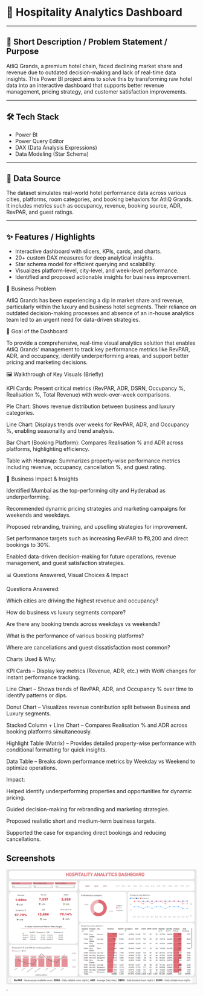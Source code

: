 # 🏨 Hospitality Analytics Dashboard 

---

## 📌 Short Description / Problem Statement / Purpose

AtliQ Grands, a premium hotel chain, faced declining market share and revenue due to outdated decision-making and lack of real-time data insights. This Power BI project aims to solve this by transforming raw hotel data into an interactive dashboard that supports better revenue management, pricing strategy, and customer satisfaction improvements.

---

## 🛠️ Tech Stack

* Power BI
* Power Query Editor
* DAX (Data Analysis Expressions)
* Data Modeling (Star Schema)

---

## 🧾 Data Source

The dataset simulates real-world hotel performance data across various cities, platforms, room categories, and booking behaviors for AtliQ Grands. It includes metrics such as occupancy, revenue, booking source, ADR, RevPAR, and guest ratings.

---

## ✨ Features / Highlights

* Interactive dashboard with slicers, KPIs, cards, and charts.
* 20+ custom DAX measures for deep analytical insights.
* Star schema model for efficient querying and scalability.
* Visualizes platform-level, city-level, and week-level performance.
* Identified and proposed actionable insights for business improvement.


🧩 Business Problem

AtliQ Grands has been experiencing a dip in market share and revenue, particularly within the luxury and business hotel segments. Their reliance on outdated decision-making processes and absence of an in-house analytics team led to an urgent need for data-driven strategies.

🎯 Goal of the Dashboard

To provide a comprehensive, real-time visual analytics solution that enables AtliQ Grands’ management to track key performance metrics like RevPAR, ADR, and occupancy, identify underperforming areas, and support better pricing and marketing decisions.

🖼️ Walkthrough of Key Visuals (Briefly)

KPI Cards: Present critical metrics (RevPAR, ADR, DSRN, Occupancy %, Realisation %, Total Revenue) with week-over-week comparisons.

Pie Chart: Shows revenue distribution between business and luxury categories.

Line Chart: Displays trends over weeks for RevPAR, ADR, and Occupancy %, enabling seasonality and trend analysis.

Bar Chart (Booking Platform): Compares Realisation % and ADR across platforms, highlighting efficiency.

Table with Heatmap: Summarizes property-wise performance metrics including revenue, occupancy, cancellation %, and guest rating.

🚀 Business Impact & Insights

Identified Mumbai as the top-performing city and Hyderabad as underperforming.

Recommended dynamic pricing strategies and marketing campaigns for weekends and weekdays.

Proposed rebranding, training, and upselling strategies for improvement.

Set performance targets such as increasing RevPAR to ₹8,200 and direct bookings to 30%.

Enabled data-driven decision-making for future operations, revenue management, and guest satisfaction strategies.

📊 Questions Answered, Visual Choices & Impact

Questions Answered:

Which cities are driving the highest revenue and occupancy?

How do business vs luxury segments compare?

Are there any booking trends across weekdays vs weekends?

What is the performance of various booking platforms?

Where are cancellations and guest dissatisfaction most common?

Charts Used & Why:

KPI Cards – Display key metrics (Revenue, ADR, etc.) with WoW changes for instant performance tracking.

Line Chart – Shows trends of RevPAR, ADR, and Occupancy % over time to identify patterns or dips.

Donut Chart – Visualizes revenue contribution split between Business and Luxury segments.

Stacked Column + Line Chart – Compares Realisation % and ADR across booking platforms simultaneously.

Highlight Table (Matrix) – Provides detailed property-wise performance with conditional formatting for quick insights.

Data Table – Breaks down performance metrics by Weekday vs Weekend to optimize operations.

Impact:

Helped identify underperforming properties and opportunities for dynamic pricing.

Guided decision-making for rebranding and marketing strategies.

Proposed realistic short and medium-term business targets.

Supported the case for expanding direct bookings and reducing cancellations.

## Screenshots

![Dashboard Preview](https://github.com/Aabha-Phalke/Hospitality-Analytics-Dashboard/blob/main/Snapshot%20of%20the%20Dashboard.png).
